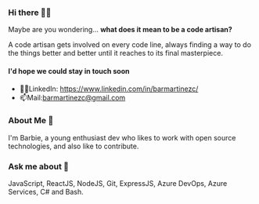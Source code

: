 ### Hi there 👋🏻

Maybe are you wondering... **what does it mean to be a code artisan?** 

A code artisan gets involved on every code line, always finding a way to do the things better and better until it reaches to its final masterpiece.

 #### I'd hope we could stay in touch soon
 
 - 🤝🏻LinkedIn: https://www.linkedin.com/in/barmartinezc/
 - 📫Mail:barmartinezc@gmail.com

### About Me 🌝

I'm Barbie, a young enthusiast dev who likes to work with open source technologies, and also like to contribute.

### Ask me about 💬

JavaScript, ReactJS, NodeJS, Git, ExpressJS, Azure DevOps, Azure Services, C# and Bash. 
